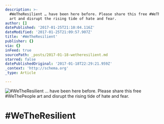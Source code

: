 ```yaml
---
description: >-
  #WeTheResilient … have been here before. Please share this free #WeThePeople
  art and disrupt the rising tide of hate and fear.
author: []
datePublished: '2017-01-25T21:10:04.116Z'
dateModified: '2017-01-25T21:09:57.907Z'
title: '#WeTheResilient'
publisher: {}
via: {}
inFeed: true
sourcePath: _posts/2017-01-18-wetheresilient.md
starred: false
datePublishedOriginal: '2017-01-18T22:29:21.959Z'
_context: 'http://schema.org'
_type: Article

---
```

![#WeTheResilient … have been here before. Please share this free #WeThePeople art and disrupt the rising tide of hate and fear.](https://imgflo.herokuapp.com/graph/2b2431f8e7ba7b0/50a6772eea3768a1845e49c47b97820f/croprotate.jpg?cropheight=6907&cropwidth=5107&degrees=0&input=https%3A%2F%2Fthe-grid-user-content.s3-us-west-2.amazonaws.com%2F49d89d3c-bac8-4d50-a24c-3e91effb0414.jpg&x=148&y=148)

# \#WeTheResilient